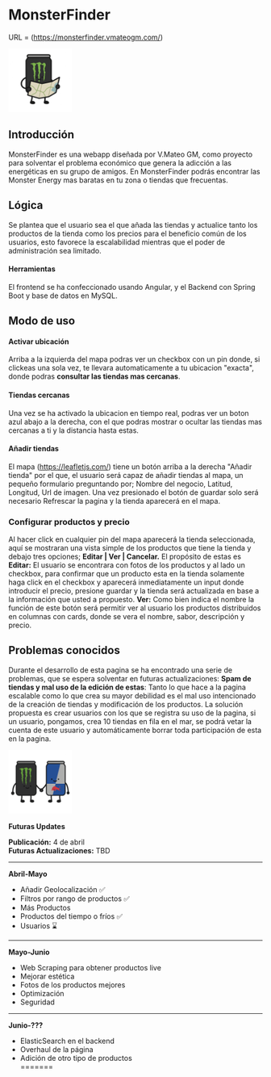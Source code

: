 # MonsterFinder
URL = (https://monsterfinder.vmateogm.com/) 


<img src="src/assets/monstermapa.png" width="25%" />

## Introducción
MonsterFinder es una webapp diseñada por V.Mateo GM, como proyecto para solventar el
problema económico que genera la adicción a las energéticas en su grupo de amigos. En
MonsterFinder podrás encontrar las Monster Energy mas baratas en tu zona o tiendas que
frecuentas.


## Lógica
Se plantea que el usuario sea el que añada las tiendas y actualice tanto los productos de
la tienda como los precios para el beneficio común de los usuarios, esto favorece la
escalabilidad mientras que el poder de administración sea limitado.


#### Herramientas
El frontend se ha confeccionado usando Angular, y el Backend con Spring Boot y base de
datos en MySQL.


## Modo de uso

#### Activar ubicación
Arriba a la izquierda del mapa podras ver un checkbox con un pin donde, si clickeas una sola vez,
te llevara automaticamente a tu ubicacion "exacta", donde podras **consultar las tiendas mas cercanas**.

#### Tiendas cercanas
Una vez se ha activado la ubicacion en tiempo real, podras ver un boton azul abajo a la derecha, con el que
podras mostrar o ocultar las tiendas mas cercanas a ti y la distancia hasta estas.

#### Añadir tiendas
El mapa (https://leafletjs.com/) tiene un botón arriba a la derecha "Añadir tienda" por el
que, el usuario será capaz de añadir tiendas al mapa, un pequeño formulario preguntando
por; Nombre del negocio, Latitud, Longitud, Url de imagen. Una vez presionado el botón de
guardar solo será necesario Refrescar la pagina y la tienda aparecerá en el mapa.

### Configurar productos y precio
Al hacer click en cualquier pin del mapa aparecerá la tienda seleccionada, aquí se
mostraran una vista simple de los productos que tiene la tienda y debajo tres opciones;
**Editar | Ver | Cancelar.** El propósito de estas es **Editar:** El usuario se encontrara con fotos
de los productos y al lado un checkbox, para confirmar que un producto esta en la tienda
solamente haga click en el checkbox y aparecerá inmediatamente un input donde
introducir el precio, presione guardar y la tienda será actualizada en base a la información
que usted a propuesto. **Ver:** Como bien indica el nombre la función de este botón será
permitir ver al usuario los productos distribuidos en columnas con cards, donde se vera el
nombre, sabor, descripción y precio.

## Problemas conocidos
Durante el desarrollo de esta pagina se ha encontrado una serie de problemas, que se
espera solventar en futuras actualizaciones: **Spam de tiendas y mal uso de la edición
de estas**: Tanto lo que hace a la pagina escalable como lo que crea su mayor debilidad es
el mal uso intencionado de la creación de tiendas y modificación de los productos. La
solución propuesta es crear usuarios con los que se registra su uso de la pagina, si un
usuario, pongamos, crea 10 tiendas en fila en el mar, se podrá vetar la cuenta de este
usuario y automáticamente borrar toda participación de esta en la pagina.


<img src="src/assets/monsteramistad.png" width="25%" />

**Futuras Updates**

**Publicación:** 4 de abril  
**Futuras Actualizaciones:** TBD  

---

**Abril-Mayo**  
- Añadir Geolocalización  ✅
- Filtros por rango de productos ✅ 
- Más Productos  
- Productos del tiempo o fríos ✅
- Usuarios ⌛
   

---

**Mayo-Junio**  
- Web Scraping para obtener productos live
- Mejorar estética  
- Fotos de los productos mejores  
- Optimización  
- Seguridad  
 

---

**Junio-???**  
- ElasticSearch en el backend  
- Overhaul de la página  
- Adición de otro tipo de productos  
=======
